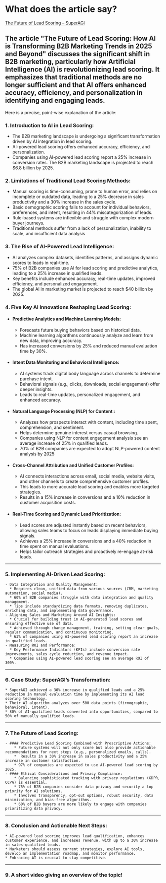 # What does the article say?

[The Future of Lead Scoring – SuperAGI](https://superagi.com/the-future-of-lead-scoring-how-ai-is-transforming-b2b-marketing-trends-in-2025-and-beyond/)  

The article "The Future of Lead Scoring: How AI is Transforming B2B Marketing Trends in 2025 and Beyond" discusses the significant shift in B2B marketing, particularly how Artificial Intelligence (AI) is revolutionizing lead scoring. It emphasizes that traditional methods are no longer sufficient and that AI offers enhanced accuracy, efficiency, and personalization in identifying and engaging leads.
-

Here is a precise, point-wise explanation of the article:

### 1. **Introduction to AI in Lead Scoring:**
- The B2B marketing landscape is undergoing a significant transformation driven by AI integration in lead scoring.
- AI-powered lead scoring offers enhanced accuracy, efficiency, and personalization.
- Companies using AI-powered lead scoring report a 25% increase in conversion rates. The B2B marketing landscape is projected to reach $6.8 billion by 2025.


### 2. Limitations of Traditional Lead Scoring Methods:
- Manual scoring is time-consuming, prone to human error, and relies on incomplete or outdated data, leading to a 25% decrease in sales productivity and a 30% increase in the sales cycle.
- Basic demographic scoring fails to account for individual behaviors, preferences, and intent, resulting in 44% miscategorization of leads.
- Rule-based systems are inflexible and struggle with complex modern buyer journeys.
- Traditional methods suffer from a lack of personalization, inability to scale, and insufficient data analysis

### 3. The Rise of AI-Powered Lead Intelligence:
- AI analyzes complex datasets, identifies patterns, and assigns dynamic scores to leads in real-time.
- 75% of B2B companies use AI for lead scoring and predictive analytics, leading to a 25% increase in qualified leads.
- Key benefits include enhanced accuracy, real-time updates, improved efficiency, and personalized engagement.
- The global AI in marketing market is projected to reach $40 billion by 2025.

### 4. Five Key AI Innovations Reshaping Lead Scoring:
- #### Predictive Analytics and Machine Learning Models:
    * Forecasts future buying behaviors based on historical data.
    * Machine learning algorithms continuously analyze and learn from new data, improving accuracy.
    * Has increased conversions by 25% and reduced manual evaluation time by 30%.

- #### Intent Data Monitoring and Behavioral Intelligence:
    * AI systems track digital body language across channels to determine purchase intent.
    * Behavioral signals (e.g., clicks, downloads, social engagement) offer deeper insights.
    * Leads to real-time updates, personalized engagement, and enhanced accuracy.

- #### Natural Language Processing (NLP) for Content :
    * Analyzes how prospects interact with content, including time spent, comprehension, and sentiment.
    * Helps determine genuine interest versus casual browsing.
    * Companies using NLP for content engagement analysis see an average increase of 25% in qualified leads.
    * 70% of B2B companies are expected to adopt NLP-powered content analysis by 2025

- #### Cross-Channel Attribution and Unified Customer Profiles:
    * AI connects interactions across email, social media, website visits, and other channels to create comprehensive customer profiles.
    * This leads to more accurate lead scoring and enables more targeted strategies.
    * Results in a 15% increase in conversions and a 10% reduction in customer acquisition costs.

- #### Real-Time Scoring and Dynamic Lead Prioritization:
    * Lead scores are adjusted instantly based on recent behaviors, allowing sales teams to focus on leads displaying immediate buying signals.
    * Achieves a 25% increase in conversions and a 40% reduction in time spent on manual evaluations.
    * Helps tailor outreach strategies and proactively re-engage at-risk leads.

--- 

### 5. Implementing AI-Driven Lead Scoring:
    - Data Integration and Quality Management:
      * Requires clean, unified data from various sources (CRM, marketing automation, social media).
      * 60% of B2B companies struggle with data integration and quality management.
      * Tips include standardizing data formats, removing duplicates, enriching data, and implementing data governance.
    - Aligning Sales and Marketing Around AI Insights:
      * Crucial for building trust in AI-generated lead scores and ensuring effective use of data.
      * Achieved through change management, training, setting clear goals, regular communication, and continuous monitoring.
      * 63% of companies using AI-powered lead scoring report an increase in qualified leads.
    - Measuring ROI and Performance:
      * Key Performance Indicators (KPIs) include conversion rate improvements, sales cycle reduction, and revenue impact.
      * Companies using AI-powered lead scoring see an average ROI of 300%.

---

### 6. Case Study: SuperAGI’s Transformation:
    * SuperAGI achieved a 30% increase in qualified leads and a 25% reduction in manual evaluation time by implementing its AI lead scoring technology.
    * Their AI algorithm analyzes over 500 data points (firmographic, behavioral, intent).
    * 80% of AI-qualified leads converted into opportunities, compared to 50% of manually qualified leads.

---

### 7. The Future of Lead Scoring:
    - #### Predictive Lead Scoring Combined with Prescriptive Actions:
        * Future systems will not only score but also provide actionable recommendations for next steps (e.g., personalized emails, calls).
        *  Results in a 30% increase in sales productivity and a 25% increase in customer satisfaction.
        * 97% of companies are expected to use AI-powered lead scoring by 2025.
    - #### Ethical Considerations and Privacy Compliance:
        * Balancing sophisticated tracking with privacy regulations (GDPR, CCPA) is essential.
        * 75% of B2B companies consider data privacy and security a top priority for AI solutions.
        * Involves transparency, opt-out options, robust security, data minimization, and bias-free algorithms.
        * 60% of B2B buyers are more likely to engage with companies prioritizing data privacy.
---

### 8. Conclusion and Actionable Next Steps:
    * AI-powered lead scoring improves lead qualification, enhances customer experience, and increases revenue, with up to a 30% increase in sales-qualified leads.
    * Marketers should assess current strategies, explore AI tools, develop an implementation roadmap, and monitor performance.
    * Embracing AI is crucial to stay competitive.

--- 

### 9. A short video giving an overview of the topic!
